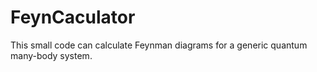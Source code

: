 # FeynCaculator

This small code can calculate Feynman diagrams for a generic quantum many-body system.
